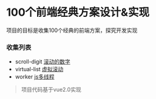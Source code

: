 # 100个前端经典方案设计&实现

项目的目标是收集100个经典的前端方案，探究开发实现

### 收集列表
+ scroll-digit [滚动的数字](https://fe100.xinfolab.com/#/case/scroll-digit) 
+ virtual-list [虚拟滚动](https://fe100.xinfolab.com/#/case/virtual-list)
+ worker [js多线程](https://fe100.xinfolab.com/#/case/worker)

> 项目代码基于vue2.0实现
